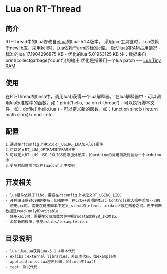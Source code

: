 # Lua on RT-Thread

## 简介
RT-Thread中的Lua修改自[eLua](http://www.eluaproject.net/)的Lua-5.1.4版本。
采用gcc工具链时，Lua依赖于newlib库，采用keil时，Lua依赖于arm的标准c库。
启动lua的RAM占用情况
    - 标准的lua        17.1904296875 KB
    - 优化的lua        5.01953125 KB
    注：数据来自print(collectgarbage('count'))的输出
优化是指采用一个lua patch --- [Lua Tiny RAM](http://www.eluaproject.net/doc/v0.8/en_arch_ltr.html)

## 使用
在RT-Thread的finsh中，调用lua()获得一个lua解释器。
在lua解释器中
    - 可以调用lua标准库中的函数，如：print('hello, lua on rt-thread')
    - 可以执行脚本文件，如：dofile('/hello.lua')
    - 可以定义新的函数，如：function sinc(x) return math.sin(x)/x end
    - etc.

## 配置
    1.通过在rtconfig.h中定义RT_USING_LUA加入lua组件
    2.可以定义RT_LUA_OPTRAM减少RAM占用
    3.可以定义RT_LUS_USE_EXLIBS而添加外部库，如arduino的常用函数封装为一个arduino库
    3.更多的配置项可以在luaconf.h中找到

## 开发相关
    - lua组件依赖于libc，需要在rtconfig.h中定义RT_USING_LIBC
    - 开启编译器对C99的支持，如MDK中，在C/C++选项的Misc Controls输入框中添加--c99
    - 使用gcc时，需要在链接脚本中定义_stext和_etext，.ordata*放在两者之间。用于判断数据是read-only和writable  
      使用keil时，需要在分散加载文件中把rodata放在ER_IROM1区
    - 添加新的模块，参见exlibs/lexamplelib.c
    
## 目录说明
    - lua：从eLua获得Lua-5.1.4版本代码
    - exlibs：external libraries，外部库代码，如example库
    - applications：Lua应用代码，如finsh中lua()
    - test：测试代码
